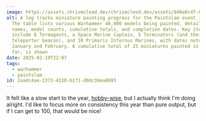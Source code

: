 ```yaml
---
image: https://assets.chrismcleod.dev/chrismcleod.dev/assets/848e8c47-0d91-4957-aea1-69aa4f59e3b6.png
alt: A log tracks miniature painting progress for the Paintslam event in 2025.
  The table lists various Warhammer 40,000 models being painted, detailing their
  names, model counts, cumulative totals, and completion dates. Key items
  include 8 Termagants, a Space Marine Captain, 5 Terminators (and their
  teleporter beacon), and 10 Primaris Infernus Marines, with dates noted in
  January and February. A cumulative total of 25 miniatures painted in 2025, so
  far, is shown
date: 2025-02-19T22:07
tags:
  - warhammer
  - paintslam
id: 1aadc4ae-2373-4320-b1f1-d0dc36ea8693
---
```


It felt like a slow start to the year, [hobby-wise](https://chrismcleod.dev/paintslam/2025/), but I actually think I'm doing alright. I'd like to focus more on consistency this year than pure output, but if I can get to 100, that would be nice!